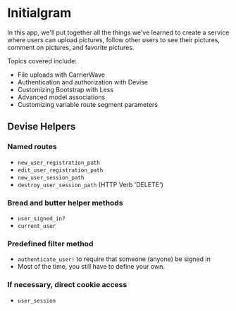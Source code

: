 # Initialgram

In this app, we'll put together all the things we've learned to create a service where users can upload pictures, follow other users to see their pictures, comment on pictures, and favorite pictures.

Topics covered include:

 - File uploads with CarrierWave
 - Authentication and authorization with Devise
 - Customizing Bootstrap with Less
 - Advanced model associations
 - Customizing variable route segment parameters

## Devise Helpers

### Named routes

 - `new_user_registration_path`
 - `edit_user_registration_path`
 - `new_user_session_path`
 - `destroy_user_session_path` (HTTP Verb 'DELETE')

### Bread and butter helper methods

 - `user_signed_in?`
 - `current_user`

### Predefined filter method

 - `authenticate_user!` to require that someone (anyone) be signed in
 - Most of the time, you still have to define your own.

### If necessary, direct cookie access

 - `user_session`

